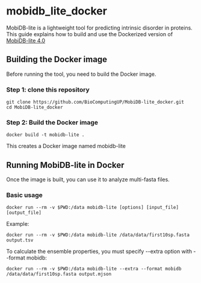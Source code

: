 # mobidb_lite_docker
MobiDB-lite is a lightweight tool for predicting intrinsic disorder in proteins. This guide explains how to build and use the Dockerized version of [MobiDB-lite 4.0](https://github.com/BioComputingUP/MobiDB-lite)

## Building the Docker image
Before running the tool, you need to build the Docker image.

### Step 1: clone this repository
    git clone https://github.com/BioComputingUP/MobiDB-lite_docker.git
    cd MobiDB-lite_docker

### Step 2: Build the Docker image
    docker build -t mobidb-lite .
This creates a Docker image named mobidb-lite

## Running MobiDB-lite in Docker
Once the image is built, you can use it to analyze multi-fasta files. 

### Basic usage

    docker run --rm -v $PWD:/data mobidb-lite [options] [input_file] [output_file]

Example:

    docker run --rm -v $PWD:/data mobidb-lite /data/data/first10sp.fasta output.tsv

To calculate the ensemble properties, you must specify --extra option with --format mobidb:

    docker run --rm -v $PWD:/data mobidb-lite --extra --format mobidb /data/data/first10sp.fasta output.mjson
